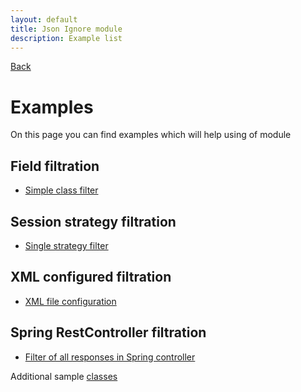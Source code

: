 ```yaml
---
layout: default
title: Json Ignore module
description: Example list
---
```


[Back](../index.MD) 

# Examples
On this page you can find examples which will help using of module

## Field filtration
  * [Simple class filter](filter-field/index.MD) 
  
## Session strategy filtration
  * [Single strategy filter](filter-strategy/index.MD)
  
## XML configured filtration
  * [XML file configuration](filter-file/index.MD)

## Spring RestController filtration
  * [Filter of all responses in Spring controller](filter-controller/index.MD)

Additional sample [classes](./example-classes/index.MD)